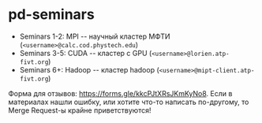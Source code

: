 # pd-seminars

- Seminars 1-2: MPI -- научный кластер МФТИ (`<username>@calc.cod.phystech.edu`)
- Seminars 3-5: CUDA -- кластер c GPU (`<username>@lorien.atp-fivt.org`)
- Seminars 6+:  Hadoop -- кластер hadoop (`<username>@mipt-client.atp-fivt.org`)

Форма для отзывов: https://forms.gle/kkcPJtXRsJKmKyNo8. Если в материалах нашли ошибку, или хотите что-то написать по-другому, то Merge Request-ы крайне приветствуются!
